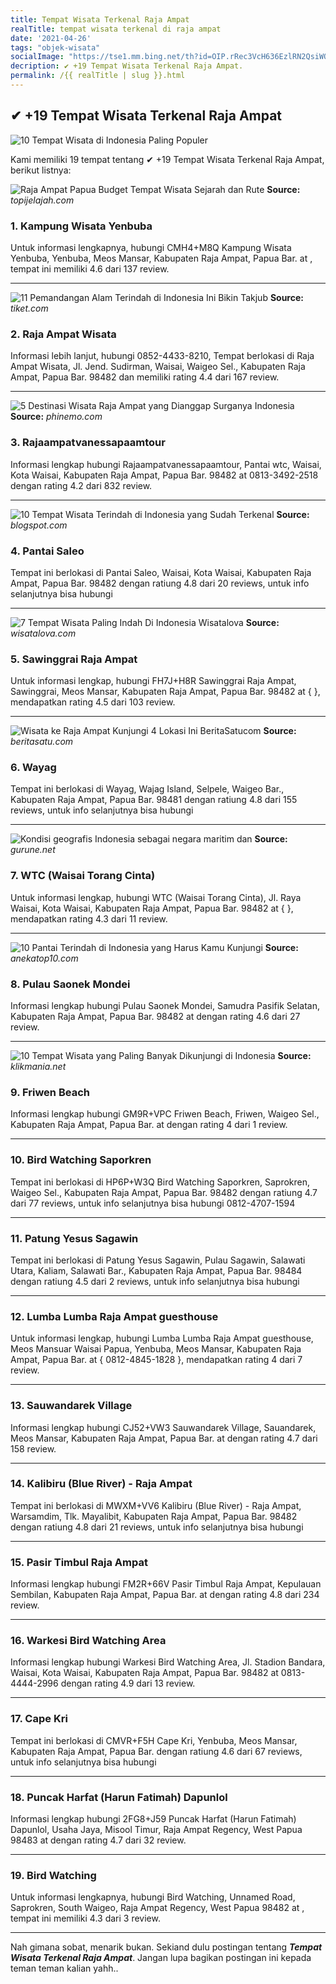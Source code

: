```yaml
---
title: Tempat Wisata Terkenal Raja Ampat
realTitle: tempat wisata terkenal di raja ampat
date: '2021-04-26'
tags: "objek-wisata"
socialImage: "https://tse1.mm.bing.net/th?id=OIP.rRec3VcH636EzlRN2QsiWQHaED&amp;pid=15.1"
decription: ✔ +19 Tempat Wisata Terkenal Raja Ampat.
permalink: /{{ realTitle | slug }}.html
---
```


## ✔ +19 Tempat Wisata Terkenal Raja Ampat

![10 Tempat Wisata di Indonesia Paling Populer](https://jurnalbumi.com/wp-content/uploads/tempat-wisata-di-indonesia.jpg)



Kami memiliki 19 tempat tentang ✔ +19 Tempat Wisata Terkenal Raja Ampat, berikut listnya:



![Raja Ampat Papua Budget Tempat Wisata Sejarah dan Rute](https://tse3.mm.bing.net/th?id=OIP.gvhCFDc7-9_c5d5bzqwFkQHaFj&amp;pid=15.1)
**Source:** _topijelajah.com_


### 1. Kampung Wisata Yenbuba



Untuk informasi lengkapnya, hubungi CMH4+M8Q Kampung Wisata Yenbuba, Yenbuba, Meos Mansar, Kabupaten Raja Ampat, Papua Bar. at , tempat ini memiliki 4.6 dari 137 review.

---


![11 Pemandangan Alam Terindah di Indonesia Ini Bikin Takjub ](https://tse1.mm.bing.net/th?id=OIP.tMjPCXAMcNC-yoR9MeCBVgHaD4&amp;pid=15.1)
**Source:** _tiket.com_


### 2. Raja Ampat Wisata



Informasi lebih lanjut, hubungi 0852-4433-8210, Tempat berlokasi di Raja Ampat Wisata, Jl. Jend. Sudirman, Waisai, Waigeo Sel., Kabupaten Raja Ampat, Papua Bar. 98482 dan memiliki rating 4.4 dari 167 review.

---


![5 Destinasi Wisata Raja Ampat yang Dianggap Surganya Indonesia](https://tse1.mm.bing.net/th?id=OIP.DMnFGUrUdBpZtAdxTzYeQQAAAA&amp;pid=15.1)
**Source:** _phinemo.com_


### 3. Rajaampatvanessapaamtour



Informasi lengkap hubungi Rajaampatvanessapaamtour, Pantai wtc, Waisai, Kota Waisai, Kabupaten Raja Ampat, Papua Bar. 98482 at 0813-3492-2518 dengan rating 4.2 dari 832 review.

---


![10 Tempat Wisata Terindah di Indonesia yang Sudah Terkenal ](https://tse3.mm.bing.net/th?id=OIP.LhCpdczWaUt5il_3wAjkewHaDX&amp;pid=15.1)
**Source:** _blogspot.com_


### 4. Pantai Saleo



Tempat ini berlokasi di Pantai Saleo, Waisai, Kota Waisai, Kabupaten Raja Ampat, Papua Bar. 98482 dengan ratiung 4.8 dari 20 reviews, untuk info selanjutnya bisa hubungi 

---


![ 7 Tempat Wisata Paling Indah Di Indonesia  Wisatalova](https://tse3.mm.bing.net/th?id=OIP.lRU1R3cTEYEDmiFoCiREbwHaFH&amp;pid=15.1)
**Source:** _wisatalova.com_


### 5. Sawinggrai Raja Ampat



Untuk informasi lengkap, hubungi FH7J+H8R Sawinggrai Raja Ampat, Sawinggrai, Meos Mansar, Kabupaten Raja Ampat, Papua Bar. 98482 at {  }, mendapatkan rating 4.5 dari 103 review.

---


![Wisata ke Raja Ampat Kunjungi 4 Lokasi Ini  BeritaSatucom](https://tse2.mm.bing.net/th?id=OIP.Bs2meb69ju0UTxoLyQfdPAHaEu&amp;pid=15.1)
**Source:** _beritasatu.com_


### 6. Wayag



Tempat ini berlokasi di Wayag, Wajag Island, Selpele, Waigeo Bar., Kabupaten Raja Ampat, Papua Bar. 98481 dengan ratiung 4.8 dari 155 reviews, untuk info selanjutnya bisa hubungi 

---


![Kondisi geografis Indonesia sebagai negara maritim dan ](https://tse2.mm.bing.net/th?id=OIP.Mbz3ZuT3kJTs_AtSnxNi6QHaD4&amp;pid=15.1)
**Source:** _gurune.net_


### 7. WTC (Waisai Torang Cinta)



Untuk informasi lengkap, hubungi WTC (Waisai Torang Cinta), Jl. Raya Waisai, Kota Waisai, Kabupaten Raja Ampat, Papua Bar. 98482 at {  }, mendapatkan rating 4.3 dari 11 review.

---


![10 Pantai Terindah di Indonesia yang Harus Kamu Kunjungi ](https://tse1.mm.bing.net/th?id=OIP.R3qbs3DN7MsdT7WMAZ8pQQHaEK&amp;pid=15.1)
**Source:** _anekatop10.com_


### 8. Pulau Saonek Mondei



Informasi lengkap hubungi Pulau Saonek Mondei, Samudra Pasifik Selatan, Kabupaten Raja Ampat, Papua Bar. 98482 at  dengan rating 4.6 dari 27 review.

---


![10 Tempat Wisata yang Paling Banyak Dikunjungi di Indonesia](https://tse2.mm.bing.net/th?id=OIP.-bdBiffKPR3yPsiHGCZF7QHaDt&amp;pid=15.1)
**Source:** _klikmania.net_


### 9. Friwen Beach



Informasi lengkap hubungi GM9R+VPC Friwen Beach, Friwen, Waigeo Sel., Kabupaten Raja Ampat, Papua Bar. at  dengan rating 4 dari 1 review.

---


### 10. Bird Watching Saporkren



Tempat ini berlokasi di HP6P+W3Q Bird Watching Saporkren, Saprokren, Waigeo Sel., Kabupaten Raja Ampat, Papua Bar. 98482 dengan ratiung 4.7 dari 77 reviews, untuk info selanjutnya bisa hubungi 0812-4707-1594

---


### 11. Patung Yesus Sagawin



Tempat ini berlokasi di Patung Yesus Sagawin, Pulau Sagawin, Salawati Utara, Kaliam, Salawati Bar., Kabupaten Raja Ampat, Papua Bar. 98484 dengan ratiung 4.5 dari 2 reviews, untuk info selanjutnya bisa hubungi 

---


### 12. Lumba Lumba Raja Ampat guesthouse



Untuk informasi lengkap, hubungi Lumba Lumba Raja Ampat guesthouse, Meos Mansuar Waisai Papua, Yenbuba, Meos Mansar, Kabupaten Raja Ampat, Papua Bar. at { 0812-4845-1828 }, mendapatkan rating 4 dari 7 review.

---


### 13. Sauwandarek Village



Informasi lengkap hubungi CJ52+VW3 Sauwandarek Village, Sauandarek, Meos Mansar, Kabupaten Raja Ampat, Papua Bar. at  dengan rating 4.7 dari 158 review.

---


### 14. Kalibiru (Blue River) - Raja Ampat



Tempat ini berlokasi di MWXM+VV6 Kalibiru (Blue River) - Raja Ampat, Warsamdim, Tlk. Mayalibit, Kabupaten Raja Ampat, Papua Bar. 98482 dengan ratiung 4.8 dari 21 reviews, untuk info selanjutnya bisa hubungi 

---


### 15. Pasir Timbul Raja Ampat



Informasi lengkap hubungi FM2R+66V Pasir Timbul Raja Ampat, Kepulauan Sembilan, Kabupaten Raja Ampat, Papua Bar. at  dengan rating 4.8 dari 234 review.

---


### 16. Warkesi Bird Watching Area



Informasi lengkap hubungi Warkesi Bird Watching Area, Jl. Stadion Bandara, Waisai, Kota Waisai, Kabupaten Raja Ampat, Papua Bar. 98482 at 0813-4444-2996 dengan rating 4.9 dari 13 review.

---


### 17. Cape Kri



Tempat ini berlokasi di CMVR+F5H Cape Kri, Yenbuba, Meos Mansar, Kabupaten Raja Ampat, Papua Bar. dengan ratiung 4.6 dari 67 reviews, untuk info selanjutnya bisa hubungi 

---


### 18. Puncak Harfat (Harun Fatimah) Dapunlol



Informasi lengkap hubungi 2FG8+J59 Puncak Harfat (Harun Fatimah) Dapunlol, Usaha Jaya, Misool Timur, Raja Ampat Regency, West Papua 98483 at  dengan rating 4.7 dari 32 review.

---


### 19. Bird Watching



Untuk informasi lengkapnya, hubungi Bird Watching, Unnamed Road, Saprokren, South Waigeo, Raja Ampat Regency, West Papua 98482 at , tempat ini memiliki 4.3 dari 3 review.

---









Nah gimana sobat, menarik bukan. Sekiand dulu postingan tentang ***Tempat Wisata Terkenal Raja Ampat***. Jangan lupa bagikan postingan ini kepada teman teman kalian yahh..
